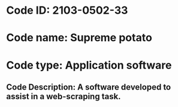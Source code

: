 # Code ID: 2103-0502-33
# Code name: Supreme potato
# Code type: Application software

## Code Description: A software developed to assist in a web-scraping task.
